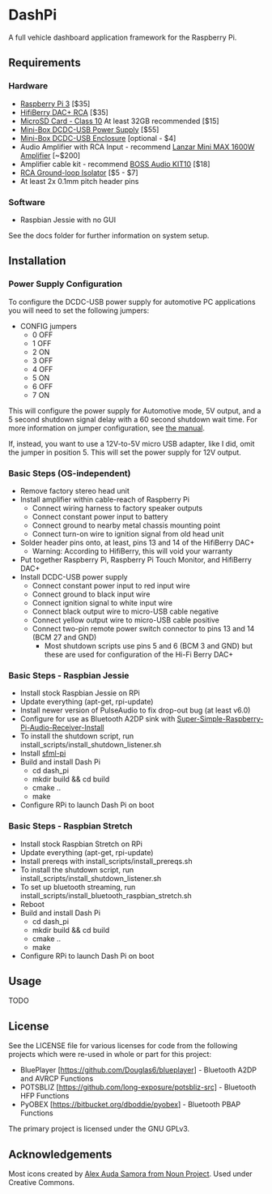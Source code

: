 DashPi
============

A full vehicle dashboard application framework for the Raspberry Pi.

Requirements
------------

### Hardware ###

* [Raspberry Pi 3](https://www.amazon.com/Raspberry-Model-A1-2GHz-64-bit-quad-core/dp/B01CD5VC92/) [$35]
* [HifiBerry DAC+ RCA](https://www.amazon.com/HiFiBerry-DACPLUS-RCA-DAC-RCA-version/dp/B0147RA2PY/) [$35]
* [MicroSD Card - Class 10](https://www.amazon.com/Sandisk-Ultra-Memory-MicroSDHC-SDSQUNC-032G-AN6IA/dp/B011Z77M0C/) At least 32GB recommended [$15]
* [Mini-Box DCDC-USB Power Supply](http://www.mini-box.com/DCDC-USB) [$55]
* [Mini-Box DCDC-USB Enclosure](http://www.mini-box.com/DCDC-USB-ENCLOSURE) [optional - $4]
* Audio Amplifier with RCA Input - recommend [Lanzar Mini MAX 1600W Amplifier](https://www.amazon.com/LANZAR-MNX460-Mini-Max-MOSFET-Channel/dp/B00NYCMCES) [~$200]
* Amplifier cable kit - recommend [BOSS Audio KIT10](https://www.amazon.com/Audio-Amplifier-Installation-Performance-Interconnect/dp/B0002VM8RU/) [$18]
* [RCA Ground-loop Isolator](https://www.amazon.com/BOSS-Audio-B25N-Ground-Isolator/dp/B000LP4RMG/) [$5 - $7]
* At least 2x 0.1mm pitch header pins

### Software ###

* Raspbian Jessie with no GUI

See the docs folder for further information on system setup.

Installation
------------

### Power Supply Configuration ###

To configure the DCDC-USB power supply for automotive PC applications you will
need to set the following jumpers:

* CONFIG jumpers
  * 0 OFF
  * 1 OFF
  * 2 ON
  * 3 OFF
  * 4 OFF
  * 5 ON
  * 6 OFF
  * 7 ON

This will configure the power supply for Automotive mode, 5V output, and a 5 second
shutdown signal delay with a 60 second shutdown wait time. For more information on
jumper configuration, see [the manual](http://resources.mini-box.com/online/PWR-DCDC-USB/PWR-DCDC-USB-manual.pdf).

If, instead, you want to use a 12V-to-5V micro USB adapter, like I did, omit the jumper
in position 5. This will set the power supply for 12V output.

### Basic Steps (OS-independent) ###

* Remove factory stereo head unit
* Install amplifier within cable-reach of Raspberry Pi
  * Connect wiring harness to factory speaker outputs
  * Connect constant power input to battery
  * Connect ground to nearby metal chassis mounting point
  * Connect turn-on wire to ignition signal from old head unit
* Solder header pins onto, at least, pins 13 and 14 of the HifiBerry DAC+
  * Warning: According to HifiBerry, this will void your warranty
* Put together Raspberry Pi, Raspberry Pi Touch Monitor, and HifiBerry DAC+
* Install DCDC-USB power supply
  * Connect constant power input to red input wire
  * Connect ground to black input wire
  * Connect ignition signal to white input wire
  * Connect black output wire to micro-USB cable negative
  * Connect yellow output wire to micro-USB cable positive
  * Connect two-pin remote power switch connector to pins 13 and 14 (BCM 27 and GND)
    * Most shutdown scripts use pins 5 and 6 (BCM 3 and GND) but these are used for configuration of the Hi-Fi Berry DAC+

### Basic Steps - Raspbian Jessie ###

* Install stock Raspbian Jessie on RPi
* Update everything (apt-get, rpi-update)
* Install newer version of PulseAudio to fix drop-out bug (at least v6.0)
* Configure for use as Bluetooth A2DP sink with [Super-Simple-Raspberry-Pi-Audio-Receiver-Install](https://github.com/BaReinhard/Super-Simple-Raspberry-Pi-Audio-Receiver-Install)
* To install the shutdown script, run install_scripts/install_shutdown_listener.sh
* Install [sfml-pi](https://github.com/maximus5684/sfml-pi)
* Build and install Dash Pi
  * cd dash_pi
  * mkdir build && cd build
  * cmake ..
  * make
* Configure RPi to launch Dash Pi on boot

### Basic Steps - Raspbian Stretch ###

* Install stock Raspbian Stretch on RPi
* Update everything (apt-get, rpi-update)
* Install prereqs with install_scripts/install_prereqs.sh
* To install the shutdown script, run install_scripts/install_shutdown_listener.sh
* To set up bluetooth streaming, run install_scripts/install_bluetooth_raspbian_stretch.sh
* Reboot
* Build and install Dash Pi
  * cd dash_pi
  * mkdir build && cd build
  * cmake ..
  * make
* Configure RPi to launch Dash Pi on boot

Usage
-----

TODO

License
------

See the LICENSE file for various licenses for code from the following projects which
were re-used in whole or part for this project:

* BluePlayer [https://github.com/Douglas6/blueplayer] - Bluetooth A2DP and AVRCP Functions
* POTSBLIZ [https://github.com/long-exposure/potsbliz-src] - Bluetooth HFP Functions
* PyOBEX [https://bitbucket.org/dboddie/pyobex] - Bluetooth PBAP Functions

The primary project is licensed under the GNU GPLv3.

Acknowledgements
-----

Most icons created by [Alex Auda Samora from Noun Project](https://thenounproject.com/razerk/uploads/). Used under Creative Commons.
